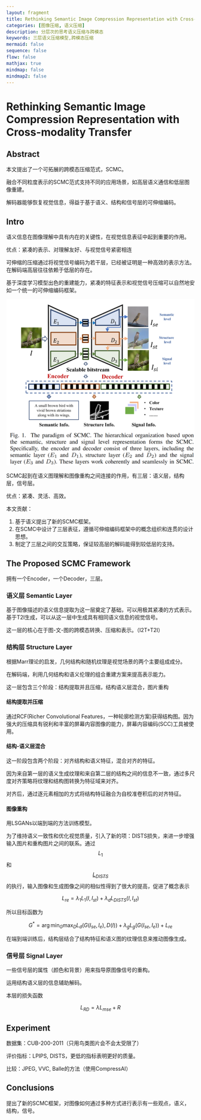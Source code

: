 ```yaml
---
layout: fragment
title: Rethinking Semantic Image Compression Representation with Cross-modality Transfer
categories: [图像压缩, 语义压缩]
description: 分层次的思考语义压缩与跨模态
keywords: 三层语义压缩模型,跨模态压缩 
mermaid: false
sequence: false
flow: false
mathjax: true
mindmap: false
mindmap2: false
---
```


# Rethinking Semantic Image Compression Representation with Cross-modality Transfer

## Abstract

本文提出了一个可拓展的跨模态压缩范式，SCMC。

融合不同粒度表示的SCMC范式支持不同的应用场景，如高层语义通信和低层图像重建。

解码器能够恢复视觉信息，得益于基于语义、结构和信号层的可伸缩编码。

## Intro

语义信息在图像理解中具有内在的关键性，在视觉信息表征中起到重要的作用。

优点：紧凑的表示、对理解友好、与视觉信号紧密相连

可伸缩的压缩通过将视觉信号编码为若干层，已经被证明是一种高效的表示方法。在解码端高层往往依赖于低层的存在。

基于深度学习模型出色的重建能力，紧凑的特征表示和视觉信号压缩可以自然地安如一个统一的可伸缩编码框架。

![image-20230709203617975](/images/assets/image-20230709203617975.png)

SCMC起到在语义图理解和图像重构之间连接的作用，有三层：语义层，结构层，信号层。

优点：紧凑、灵活、高效。

本文贡献：

1. 基于语义提出了新的SCMC框架。
2. 在SCMC中设计了三层表征，遵循可伸缩编码框架中的概念组织和连贯的设计思想。
3. 制定了三层之间的交互策略，保证较高层的解码能得到较低层的支持。

## The Proposed SCMC Framework

拥有一个Encoder，一个Decoder，三层。

### 语义层 Semantic Layer

基于图像描述的语义信息提取为这一层奠定了基础，可以用极其紧凑的方式表示。基于T2I生成，可以从这一层中生成具有相同语义信息的视觉信号。

这一层的核心在于图-文-图的跨模态转换、压缩和表示。（I2T+T2I）

### 结构层 Structure Layer

根据Marr理论的启发，几何结构和随机纹理是视觉场景的两个主要组成成分。

在解码端，利用几何结构和语义伦理的组合重建方案来提高表示能力。

这一层包含三个阶段：结构提取并且压缩，结构语义层混合，图片重构

#### 结构提取并压缩

通过RCF(Richer Convolutional Features，一种轮廓检测方案)获得结构图。因为强大的压缩具有锐利和丰富的屏幕内容图像的能力，屏幕内容编码(SCC)工具被使用。

#### 结构-语义层混合

这一阶段包含两个阶段：对齐结构和语义特征，混合对齐的特征。

因为来自第一层的语义生成纹理和来自第二层的结构之间的信息不一致，通过多尺度对齐策略将纹理和结构图转换为特征域来对齐。

对齐后，通过逐元素相加的方式将结构特征融合为自校准卷积后的对齐特征。

#### 图像重构

用LSGANs以端到端的方法训练模型。

为了维持语义一致性和优化视觉质量，引入了新的项：DISTS损失，来进一步增强输入图片和重构图片之间的联系。通过$$L_1$$和[$$L_{DISTS}$$](https://arxiv.org/pdf/2004.07728.pdf)的执行，输入图像和生成图像之间的相似性得到了很大的提高，促进了概念表示

$$
L_{re}=\lambda_1L_1(I,I_{st})+\lambda_dL_{DISTS}(I,I_{st})
$$

所以目标函数为

$$
G^*=\arg\min_G\max_DL_d(G(I_{se},I_e),D(I))+\lambda_gL_g(G(I_{se},I_e))+L_{re}
$$

在端到端训练后，结构层结合了结构特征和语义图的纹理信息来推动图像生成。

### 信号层 Signal Layer

一些信号层的属性（颜色和背景）用来指导原图像信号的重构。

运用结构语义层的信息辅助解码。

本层的损失函数

$$
L_{RD}=\lambda L_{mse}+R
$$

## Experiment

数据集：CUB-200-2011（只用鸟类图片会不会太受限了）

评价指标：LPIPS, DISTS，更低的指标表明更好的质量。

比较：JPEG, VVC, Balle的方法（使用CompressAI）

## Conclusions

提出了新的SCMC框架，对图像如何通过多种方式进行表示有一些观点，语义，结构，信号。
